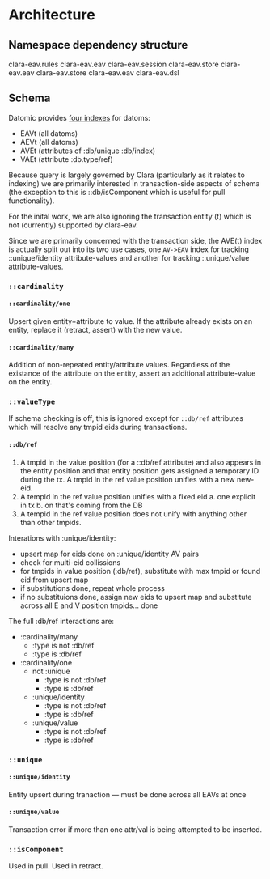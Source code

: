 # Architecture

## Namespace dependency structure

clara-eav.rules
  clara-eav.eav
  clara-eav.session
    clara-eav.store
      clara-eav.eav
  clara-eav.store
    clara-eav.eav
  clara-eav.dsl

## Schema

Datomic provides [four indexes](https://docs.datomic.com/on-prem/indexes.html) for datoms:
* EAVt (all datoms)
* AEVt (all datoms)
* AVEt (attributes of :db/unique :db/index)
* VAEt (attribute :db.type/ref)

Because query is largely governed by Clara (particularly as it relates
to indexing) we are primarily interested in transaction-side aspects
of schema (the exception to this is ::db/isComponent which is useful
for pull functionality).

For the inital work, we are also ignoring the transaction entity (t)
which is not (currently) supported by clara-eav.

Since we are primarily concerned with the transaction side, the AVE(t)
index is actually split out into its two use cases, one `AV->EAV` index
for tracking ::unique/identity attribute-values and another for
tracking ::unique/value attribute-values.

### `::cardinality`

#### `::cardinality/one`
Upsert given entity+attribute to value. If the attribute already
exists on an entity, replace it (retract, assert) with the new value.

#### `::cardinality/many`
Addition of non-repeated entity/attribute values. Regardless of the
existance of the attribute on the entity, assert an additional
attribute-value on the entity.

### `::valueType`
If schema checking is off, this is ignored except for `::db/ref`
attributes which will resolve any tmpid eids during transactions.

#### `::db/ref`
1. A tmpid in the value position (for a ::db/ref attribute) and also
   appears in the entity position and that entity position gets
   assigned a temporary ID during the tx.
   A tmpid in the ref value position unifies with a new new-eid.
2. A tempid in the ref value position unifies with a fixed eid
  a. one explicit in tx
  b. on that's coming from the DB
3. A tempid in the ref value position does not unify with anything
   other than other tmpids.

Interations with :unique/identity:

- upsert map for eids done on :unique/identity AV pairs
- check for multi-eid collissions
- for tmpids in value position (:db/ref), substitute with max tmpid or
  found eid from upsert map
- if substitutions done, repeat whole process
- if no substituions done, assign new eids to upsert map and
  substitute across all E and V position tmpids... done

The full :db/ref interactions are:

- :cardinality/many
  - :type is not :db/ref
  - :type is :db/ref
- :cardinality/one
  - not :unique
    - :type is not :db/ref
    - :type is :db/ref
  - :unique/identity
    - :type is not :db/ref
    - :type is :db/ref
  - :unique/value
    - :type is not :db/ref
    - :type is :db/ref


### `::unique`
#### `::unique/identity`

Entity upsert during tranaction — must be done across all EAVs at once

#### `::unique/value`
Transaction error if more than one attr/val is being attempted to be inserted.

### `::isComponent`
Used in pull.
Used in retract.

